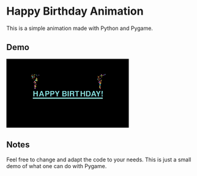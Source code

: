 # Happy Birthday Animation
This is a simple animation made with Python and Pygame.

## Demo
![demo.gif](https://github.com/BrickSigma/Happy-Birthday-Animation/blob/main/demo.gif)

## Notes
Feel free to change and adapt the code to your needs. This is just a small demo of what one can do with Pygame.
